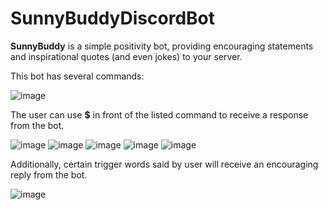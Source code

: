 # SunnyBuddyDiscordBot

**SunnyBuddy** is a simple positivity bot, providing encouraging statements and inspirational quotes (and even jokes) to your server.

This bot has several commands:

![image](https://user-images.githubusercontent.com/85172362/132135835-250db1fa-034d-47ea-93fb-42dd81b40790.png)

The user can use **$** in front of the listed command to receive a response from the bot. 

![image](https://user-images.githubusercontent.com/85172362/132135920-97d9aacc-b4f5-4a16-90c5-92daaaaa9712.png)
![image](https://user-images.githubusercontent.com/85172362/132135939-bb1e0566-d0a4-448b-9fac-7c42b1bc374d.png)
![image](https://user-images.githubusercontent.com/85172362/132135960-bfcdde85-61fc-4365-ae5f-7b264a5cc0e9.png)
![image](https://user-images.githubusercontent.com/85172362/132135967-686d11e0-d5e7-48d5-bcc4-f31a3b151433.png)
![image](https://user-images.githubusercontent.com/85172362/132135978-5a10cfdd-0293-4019-af13-95cb3589e95f.png)

Additionally, certain trigger words said by user will receive an encouraging reply from the bot.

![image](https://user-images.githubusercontent.com/85172362/132136026-c31fce24-ad0d-4ad1-ac64-5e75a7acc1db.png)

